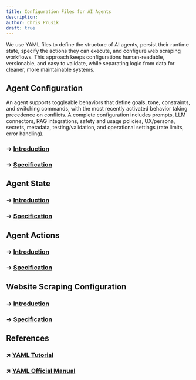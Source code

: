 ```yaml
---
title: Configuration Files for AI Agents
description:
author: Chris Prusik
draft: true
---
```


We use YAML files to define the structure of AI agents, persist their runtime state, specify the actions they can execute, and configure web scraping workflows. This approach keeps configurations human-readable, versionable, and easy to validate, while separating logic from data for cleaner, more maintainable systems.

<!--
YAML schemas define the structure, allowed fields, data types, and validation rules for 
AI Agent configurations. 
By describing what a valid configuration should look like, schemas help catch errors early, 
ensure consistency across environments, and enable richer tooling such as auto-completion, 
linting, and documentation hints in editors. 

They also make configurations more maintainable and self-descriptive, 
improving collaboration between teams. 
In practice, a schema acts as a contract that both authors and automated systems 
can rely on when creating, validating, and processing YAML files.
-->

## Agent Configuration

An agent supports toggleable behaviors that define goals, tone, constraints, and switching commands, with the most recently activated behavior taking precedence on conflicts. A complete configuration includes prompts, LLM connectors, RAG integrations, safety and usage policies, UX/persona, secrets, metadata, testing/validation, and operational settings (rate limits, error handling).

### → [Introduction](../yaml-agent/index.md)
### → [Specification](../yaml-agent/autogen-root.md)
<!-- ### →  [Reference](../yaml-agent/autogen-reference.md) -->

## Agent State

### → [Introduction](../yaml-state/index.md)
### → [Specification](../yaml-state/autogen-root.md)

## Agent Actions

### → [Introduction](../yaml-action/index.md)
### → [Specification](../yaml-action/autogen-root.md)

## Website Scraping Configuration

### → [Introduction](../yaml-website/index.md)
### → [Specification](../yaml-website/autogen-root.md)

## References

### ↗ [YAML Tutorial](https://www.cloudbees.com/blog/yaml-tutorial-everything-you-need-get-started)
### ↗ [YAML Official Manual](https://yaml.org/spec/1.2.2/)
